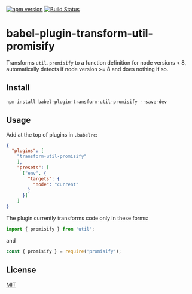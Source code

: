 [![npm version](https://badge.fury.io/js/babel-plugin-transform-util-promisify.svg)](https://www.npmjs.com/package/babel-plugin-transform-util-promisify)
[![Build Status](https://travis-ci.org/assister-ai/babel-plugin-transform-util-promisify.svg?branch=master)](https://travis-ci.org/assister-ai/babel-plugin-transform-util-promisify)

# babel-plugin-transform-util-promisify
Transforms `util.promisify` to a function definition
for node versions &lt; 8, automatically detects if node version >= 8 and does nothing if so.

## Install

```shell
npm install babel-plugin-transform-util-promisify --save-dev
```

## Usage

Add at the top of plugins in `.babelrc`:

```json
{
  "plugins": [
    "transform-util-promisify"
    ],
    "presets": [
      ["env", {
        "targets": {
          "node": "current"
        }
      }]
    ]
}
```

The plugin currently transforms code only in these forms:

```js
import { promisify } from 'util';
```

and

```js
const { promisify } = require('promisify');
```

## License

[MIT](https://github.com/assister-ai/babel-plugin-transform-util-promisify/blob/master/LICENSE)
